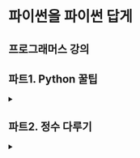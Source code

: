 # 파이썬을 파이썬 답게
## 프로그래머스 강의


## 파트1. Python 꿀팁

<details>
<summary></summary>

```python
def solution(mylist):
    answer = []
    for i in mylist:
        answer.append(len(i))
    return answer
```

```python
def solution(mylist):
    return list(map(len, mylist))
```

</details>


## 파트2. 정수 다루기

<details>
<summary></summary>

### 몫과 나머지

```python
a = 7
b = 7
print(a//b, a%b)
```

```python
a = 7
b = 5
print(divmod(a, b))
```

```python
print(divmod(7, 4))
# (1, 3)
print(*divmod(7, 4))
# 1, 3
```

### 정수 다루기

```python
num = '3212'
base = 5

answer = 0
for idx, number in enumerate(num[::-1]):
    answer += int(number) * (base ** idx)
```

```python
num = '3212'
base = 5
answer = int(num, base)
```

</details>